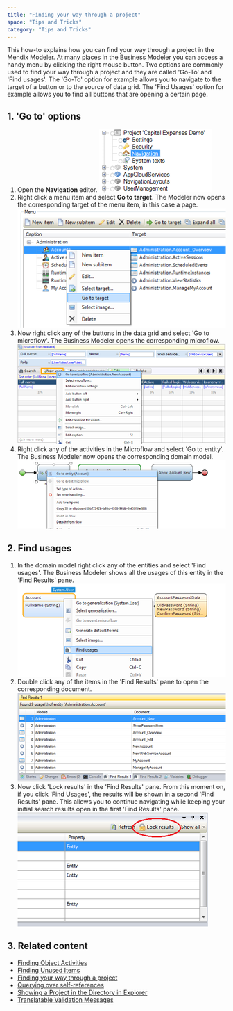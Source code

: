 ```yaml
---
title: "Finding your way through a project"
space: "Tips and Tricks"
category: "Tips and Tricks"
---
```


This how-to explains how you can find your way through a project in the Mendix Modeler. At many places in the Business Modeler you can access a handy menu by clicking the right mouse button. Two options are commonly used to find your way through a project and they are called 'Go-To' and 'Find usages'. The 'Go-To' option for example allows you to navigate to the target of a button or to the source of data grid. The 'Find Usages' option for example allows you to find all buttons that are opening a certain page.

## 1\. 'Go to' options

1.  Open the **Navigation** editor.
    ![](attachments/18448722/19398806.png)
2.  Right click a menu item and select **Go to target**. The Modeler now opens the corresponding target of the menu item, in this case a page.
    ![](attachments/18448722/18581619.png)
3.  Now right click any of the buttons in the data grid and select 'Go to microflow'. The Business Modeler opens the corresponding microflow.
    ![](attachments/18448722/18581618.png)
4.  Right click any of the activities in the Microflow and select 'Go to entity'. The Business Modeler now opens the corresponding domain model.
    ![](attachments/18448722/18581617.png)

## 2\. Find usages

1.  In the domain model right click any of the entities and select 'Find usages'. The Business Modeler shows all the usages of this entity in the 'Find Results' pane.
    ![](attachments/18448722/18581616.png)
2.  Double click any of the items in the 'Find Results' pane to open the corresponding document.
    ![](attachments/18448722/18581615.png)
3.  Now click 'Lock results' in the 'Find Results' pane. From this moment on, if you click 'Find Usages', the results will be shown in a second 'Find Results' pane. This allows you to continue navigating while keeping your initial search results open in the first 'Find Results' pane.
    ![](attachments/18448722/18581614.png)

## 3\. Related content

*   [Finding Object Activities](/tips/Finding+Object+Activities)
*   [Finding Unused Items](/tips/Finding+Unused+Items)
*   [Finding your way through a project](/tips/Finding+your+way+through+a+project)
*   [Querying over self-references](/tips/Querying+over+self-references)
*   [Showing a Project in the Directory in Explorer](/tips/Showing+a+Project+in+the+Directory+in+Explorer)
*   [Translatable Validation Messages](/tips/Translatable+Validation+Messages)
